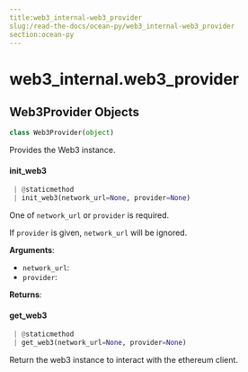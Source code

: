 ```yaml
---
title:web3_internal-web3_provider
slug:/read-the-docs/ocean-py/web3_internal-web3_provider
section:ocean-py
---
```

<a name="web3_internal.web3_provider"></a>
# web3\_internal.web3\_provider

<a name="web3_internal.web3_provider.Web3Provider"></a>
## Web3Provider Objects

```python
class Web3Provider(object)
```

Provides the Web3 instance.

<a name="web3_internal.web3_provider.Web3Provider.init_web3"></a>
#### init\_web3

```python
 | @staticmethod
 | init_web3(network_url=None, provider=None)
```

One of `network_url` or `provider` is required.

If `provider` is given, `network_url` will be ignored.

**Arguments**:

- `network_url`: 
- `provider`: 

**Returns**:



<a name="web3_internal.web3_provider.Web3Provider.get_web3"></a>
#### get\_web3

```python
 | @staticmethod
 | get_web3(network_url=None, provider=None)
```

Return the web3 instance to interact with the ethereum client.

